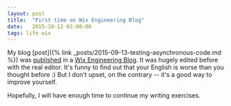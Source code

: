 ```yaml
---
layout: post
title:  "First time on Wix Engineering Blog"
date:   2015-10-12 03:00:00
tags: life wix
---
```


My blog [post]({% link _posts/2015-09-13-testing-asynchronous-code.md %}) was [published](https://www.wix.engineering/single-post/testing-asynchronous-code) in a [Wix Engineering Blog](https://www.wix.engineering/). It was hugely edited before with the real editor. It's funny to find out that your English is worse than you thought before :) But I don't upset, on the contrary -- it's a good way to improve yourself.

Hopefully, I will have enough time to continue my writing exercises.
